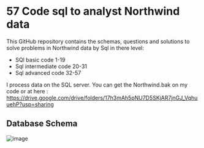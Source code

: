 # 57 Code sql to analyst Northwind data

This GitHub repository contains the schemas, questions and solutions to solve problems in Northwind data by Sql in there level:

- SQl basic code 1-19
- Sql intermediate code 20-31
- Sql advanced code 32-57

I process data on the SQL server. You can get the Northwind.bak on my code or at here : https://drive.google.com/drive/folders/17h3mAh5pNU7D5SKjAR7jnGJ_VqhuuehP?usp=sharing

## Database Schema 
![image](https://user-images.githubusercontent.com/102432489/178181148-3b99021a-5ba8-4644-9ec3-58a39d206f23.png)
